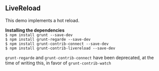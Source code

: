 ## LiveReload
This demo implements a hot reload.  

__Installing the dependencies__  
`$ npm install grunt --save-dev`  
`$ npm install grunt-regarde --save-dev`  
`$ npm install grunt-contrib-connect --save-dev`  
`$ npm install grunt-contrib-livereload --save-dev`  

`grunt-regarde` and `grunt-contrib-connect` have been deprecated, at the time of writing this, in favor of `grunt-contrib-watch`
